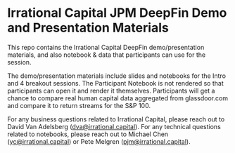 # Irrational Capital JPM DeepFin Demo and Presentation Materials

This repo contains the Irrational Capital DeepFin demo/presentation materials, and also notebook & data that participants can use for the session. 

The demo/presentation materials include slides and notebooks for the Intro and 4 breakout sessions. 
The Participant Notebook is not rendered so that participants can open it and render it themselves. Participants will get a chance to compare real human capital data aggregated from glassdoor.com and compare it to return streams for the S&P 100. 

For any business questions related to Irrational Capital, please reach out to David Van Adelsberg (dva@irrational.capital).
For any technical questions related to notebooks, please reach out to Michael Chen (yc@irrational.capital) or Pete Melgren (pjm@irrational.capital).

